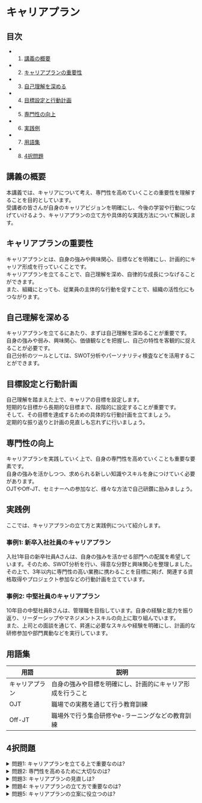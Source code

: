 # キャリアプラン

## 目次

- 1. [講義の概要](#introduction)
- 2. [キャリアプランの重要性](#career-planning)
- 3. [自己理解を深める](#self-understanding)
- 4. [目標設定と行動計画](#goal-setting)
- 5. [専門性の向上](#skill-development)
- 6. [実践例](#practice-examples)
- 7. [用語集](#glossary)
- 8. [4択問題](#multiple-choice-questions)

<a id="introduction"></a>
## 講義の概要
本講義では、キャリアについて考え、専門性を高めていくことの重要性を理解することを目的としています。  
受講者の皆さんが自身のキャリアビジョンを明確にし、今後の学習や行動につなげていけるよう、キャリアプランの立て方や具体的な実践方法について解説します。

<a id="career-planning"></a>
## キャリアプランの重要性
キャリアプランとは、自身の強みや興味関心、目標などを明確にし、計画的にキャリア形成を行っていくことです。  
キャリアプランを立てることで、自己理解を深め、自律的な成長につなげることができます。  
また、組織にとっても、従業員の主体的な行動を促すことで、組織の活性化にもつながります。

<a id="self-understanding"></a>
## 自己理解を深める
キャリアプランを立てるにあたり、まずは自己理解を深めることが重要です。  
自身の強みや弱み、興味関心、価値観などを把握し、自己の特性を客観的に捉えることが必要です。  
自己分析のツールとしては、SWOT分析やパーソナリティ検査などを活用することができます。

<a id="goal-setting"></a>
## 目標設定と行動計画
自己理解を踏まえた上で、キャリアの目標を設定します。  
短期的な目標から長期的な目標まで、段階的に設定することが重要です。  
そして、その目標を達成するための具体的な行動計画を立てましょう。  
定期的な振り返りと計画の見直しも忘れずに行いましょう。

<a id="skill-development"></a>
## 専門性の向上
キャリアプランを実践していく上で、自身の専門性を高めていくことも重要な要素です。  
自身の強みを活かしつつ、求められる新しい知識やスキルを身につけていく必要があります。  
OJTやOff-JT、セミナーへの参加など、様々な方法で自己研鑽に励みましょう。

<a id="practice-examples"></a>
## 実践例
ここでは、キャリアプランの立て方と実践例について紹介します。
### 事例1: 新卒入社社員のキャリアプラン
入社1年目の新卒社員Aさんは、自身の強みを活かせる部門への配属を希望しています。そのため、SWOT分析を行い、得意な分野と興味関心を整理しました。  
その上で、3年以内に専門性の高い業務に携わることを目標に掲げ、関連する資格取得やプロジェクト参加などの行動計画を立てています。

### 事例2: 中堅社員のキャリアプラン
10年目の中堅社員Bさんは、管理職を目指しています。自身の経験と能力を振り返り、リーダーシップやマネジメントスキルの向上に取り組んでいます。  
また、上司との面談を通じて、昇進に必要なスキルや経験を明確にし、計画的な研修参加や部門異動などを実行しています。

<a id="glossary"></a>
## 用語集

| 用語 | 説明 |
| --- | --- |
| キャリアプラン | 自身の強みや目標を明確にし、計画的にキャリア形成を行うこと |
| OJT | 職場での実務を通じて行う教育訓練 |
| Off-JT | 職場外で行う集合研修やe-ラーニングなどの教育訓練 |

<a id="multiple-choice-questions"></a>
## 4択問題

<details>
<summary>問題1: キャリアプランを立てる上で重要なのは?</summary>

- a. 自己理解
- b. 環境分析
- c. 目標設定
- d. a, b, cすべて

<details>
<summary>回答と解説</summary>

回答: d. a, b, cすべて

キャリアプランを立てる上で、自己理解、環境分析、目標設定の3つが重要です。  
自分の強み、弱み、興味関心を知り、周りの環境を把握し、具体的な目標を立てることが肝心です。
</details>
</details>

<details>
<summary>問題2: 専門性を高めるために大切なのは?</summary>

- a. 資格取得
- b. 学び続けること
- c. 経験を積むこと
- d. b, c

<details>
<summary>回答と解説</summary>

回答: d. b, c

専門性を高めるためには、学び続けることと経験を積むことが大切です。  
資格取得も有効ですが、それだけでは不十分です。  
日々の学習と実践を重ねることで、自身の強みを深化させていくことができます。
</details>
</details>

<details>
<summary>問題3: キャリアプランの見直しは?</summary>

- a. 1年に1回
- b. 2年に1回
- c. 5年に1回
- d. 状況に応じて

<details>
<summary>回答と解説</summary>

回答: d. 状況に応じて

キャリアプランは固定的なものではなく、状況の変化に合わせて柔軟に見直していく必要があります。  
自分の価値観や環境の変化に合わせて、適宜見直しを行うことが重要です。
</details>
</details>

<details>
<summary>問題4: キャリアプランの立て方で重要なのは?</summary>

- a. 具体的な行動計画を立てること
- b. 長期的な視点を持つこと
- c. 自分らしさを大切にすること
- d. a, b, c

<details>
<summary>回答と解説</summary>

回答: d. a, b, c

キャリアプランを立てる際は、具体的な行動計画を立てつつ、長期的な視点を持ち、自分らしさを大切にすることが重要です。  
短期的な目標だけでなく、5年後、10年後のキャリアビジョンを描き、それに向けて着実に行動していくことが肝心です。
</details>
</details>

<details>
<summary>問題5: キャリアプランの立案に役立つのは?</summary>

- a. 上司との面談
- b. 先輩からの助言
- c. 自己分析
- d. a, b, c

<details>
<summary>回答と解説</summary>

回答: d. a, b, c

キャリアプランを立てる際は、上司との面談や先輩からの助言、そして自己分析など、多角的な視点を取り入れることが重要です。  
自分一人だけでなく、周りの人々の意見や経験も活用することで、より実現可能性の高い、バランスの取れたキャリアプランを作成することができます。  
また、定期的なフィードバックを求めることで、計画の進捗状況を確認し、必要に応じて計画を調整することが可能になります。
